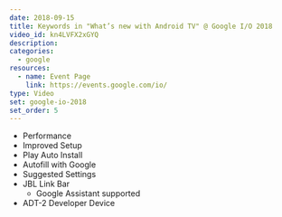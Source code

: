 ```yaml
---
date: 2018-09-15
title: Keywords in "What’s new with Android TV" @ Google I/O 2018
video_id: kn4LVFX2xGYQ
description:
categories:
  - google
resources:
  - name: Event Page
    link: https://events.google.com/io/
type: Video
set: google-io-2018
set_order: 5
---
```


- Performance
- Improved Setup
- Play Auto Install
- Autofill with Google
- Suggested Settings
- JBL Link Bar
  - Google Assistant supported
- ADT-2 Developer Device